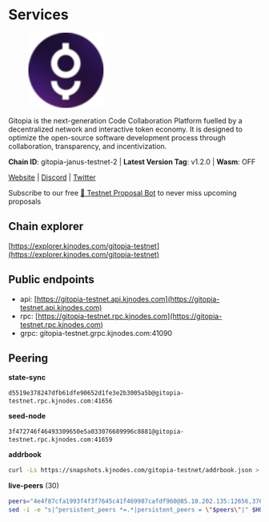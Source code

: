 # Services

<figure><img src="https://raw.githubusercontent.com/kj89/cosmos-images/main/logos/gitopia.png" width="150" alt=""><figcaption></figcaption></figure>

Gitopia is the next-generation Code Collaboration Platform fuelled by  a decentralized network and interactive token economy. It is designed  to optimize the open-source software development process through  collaboration, transparency, and incentivization.

**Chain ID**: gitopia-janus-testnet-2 | **Latest Version Tag**: v1.2.0 | **Wasm**: OFF

[Website](https://gitopia.com/) | [Discord](https://discord.gg/hFTXCGNYDZ) | [Twitter](https://twitter.com/gitopiaDAO)



Subscribe to our free [🤖 Testnet Proposal Bot](https://t.me/kjnodes_testnet_proposal_bot) to never miss upcoming proposals


## Chain explorer
[https://explorer.kjnodes.com/gitopia-testnet](https://explorer.kjnodes.com/gitopia-testnet)

## Public endpoints

* api: [https://gitopia-testnet.api.kjnodes.com](https://gitopia-testnet.api.kjnodes.com)
* rpc: [https://gitopia-testnet.rpc.kjnodes.com](https://gitopia-testnet.rpc.kjnodes.com)
* grpc: gitopia-testnet.grpc.kjnodes.com:41090

## Peering

**state-sync**

```text
d5519e378247dfb61dfe90652d1fe3e2b3005a5b@gitopia-testnet.rpc.kjnodes.com:41656
```

**seed-node**

```text
3f472746f46493309650e5a033076689996c8881@gitopia-testnet.rpc.kjnodes.com:41659
```

**addrbook**
```bash
curl -Ls https://snapshots.kjnodes.com/gitopia-testnet/addrbook.json > $HOME/.gitopia/config/addrbook.json
```

**live-peers** (30)
```bash
peers="4e4f87cfa1993f4f3f7645c41f469987cafdf960@85.10.202.135:12656,37677351ed74a5ced46a99217d19e30d5bcacc1d@5.75.147.138:26656,eaa9978430e55663346eb61312cd5ecc21448b25@38.242.139.153:656,4e0e57bcac8aa2bc3188d5b7845eeee61a61f3f0@194.163.170.165:26656,d5519e378247dfb61dfe90652d1fe3e2b3005a5b@65.109.68.190:41656,399d4e19186577b04c23296c4f7ecc53e61080cb@34.143.189.236:26656,6ea375302fdd319ef64e013f469e286faf739da8@213.239.207.165:20086,9bb344d83fc1fafc4bce6b8e4a95b82f37ac4f31@82.208.20.136:26656,6e586e45f8a9d73333d24cd0fa7f64abc8be6d2b@65.108.226.183:11356,292c099fc654a1331d3b62a1b939f867b62ef434@45.85.147.242:656,f13a4cb3ca18c1de6232e901c8feb209f0945954@65.109.65.248:26656,007d2419fea80aee707d009af0153f5105c53379@38.242.139.164:656,f0b8227e40f25eaec0e25b9e91ca199d2d9a1ecb@167.86.94.177:656,b745e0c6a1e0c7ec248ec274cfd038ed4bc4c2cf@65.21.134.202:26356,f7fcda07044dc64cec2f6dca9da0c37a254bbae8@138.201.127.91:26676,4cd60a4dd4211d38d948a86a614f1fd8d3d274eb@75.119.153.139:656,1f7f58f130ea9c89be44fd60554d5e97da56c395@206.221.181.234:56656,cf97c77d4f28c3bd619efe10f4f9aa404f246853@161.97.154.51:26656,0150c41282284a9546f8fe0f2531fc6b9d9128a3@65.109.23.114:11356,968d1b36aca27cae9ea0c335989bc0f8f6b5096b@62.141.46.165:656,98bdfc67810bf7ac8f5c45b2c677b4bf199eb42e@185.193.67.65:41656,f2bca9113807369ff96cfed3639bc6d65467e76d@149.102.159.81:26656,27411a4ba3fae9b1bb00b1181da0ea300947418a@65.21.254.21:26656,c78af3c8a2fa3d398dedb1ad9052eaf60dc27434@95.216.163.254:41656,082e95b5d5351e68dcfb24dff802f9064cfd5a4c@65.109.92.241:51056,f0a82f850a0da74c32836b125a52bdfd9a78fdd7@65.108.105.48:11356,d9d6cba678f8630d9ab507254dc19949083afb7f@13.49.137.73:26656,1cf3826ccd9a24caa549cbea061446716858133e@154.26.130.95:36656,9910168225ef5b2075890b8aa8d58cdd428f6429@38.242.145.87:26656,7da6c90fe420bca73b5274884236134acf49d565@35.168.32.254:26656"
sed -i -e "s|^persistent_peers *=.*|persistent_peers = \"$peers\"|" $HOME/.gitopia/config/config.toml
```
